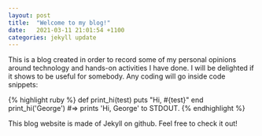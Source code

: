 ```yaml
---
layout: post
title:  "Welcome to my blog!"
date:   2021-03-11 21:01:54 +1100
categories: jekyll update
---
```

This is a blog created in order to record some of my personal opinions around technology and hands-on activities I have done. I will be delighted if it shows to be useful for somebody.
Any coding will go inside code snippets:

{% highlight ruby %}
def print_hi(test)
  puts "Hi, #{test}"
end
print_hi('George')
#=> prints 'Hi, George' to STDOUT.
{% endhighlight %}


This blog website is made of Jekyll on github. Feel free to check it out!
